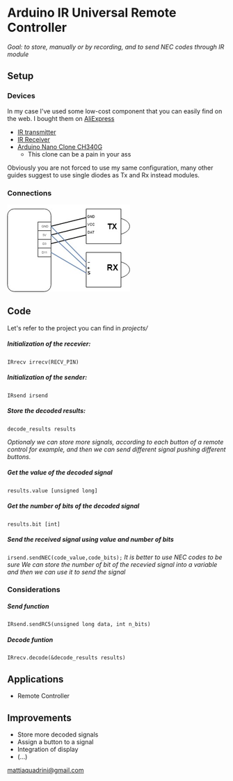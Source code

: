 # Arduino IR Universal Remote Controller

_Goal: to store, manually or by recording, and to send NEC codes through IR module_


## Setup

### Devices
In my case I've used some low-cost component that you can easily find on the web. I bought them on [AliExpress](https://best.aliexpress.com)

 - [IR transmitter](https://www.aliexpress.com/item/Free-Shipping-electronic-building-blocks-infrared-transmitter-module-IR-Transmitter-for-arduino/1972261135.html?spm=2114.search0104.3.8.912f5ac1FZRiFU&ws_ab_test=searchweb0_0,searchweb201602_3_10152_10151_10065_10344_10068_10342_10325_10343_10546_10340_10548_10341_10696_10084_10083_10618_10304_10307_5711211_10313_10059_10184_10534_100031_10103_10624_10623_443_10622_10621_10620_10811,searchweb201603_1,ppcSwitch_5&algo_expid=8f9b5a27-1a42-4be6-a34b-22f3c90e50c1-1&algo_pvid=8f9b5a27-1a42-4be6-a34b-22f3c90e50c1&transAbTest=ae803_5&priceBeautifyAB=0)  
  - [IR Receiver](https://www.aliexpress.com/item/3pin-KY-022-TL1838-VS1838B-1838-Universal-IR-Infrared-Sensor-Receiver-Module-for-Arduino-Diy-Starter/32776965303.html?spm=2114.10010108.1000023.13.5e5f568drk0WGU)
  - [Arduino Nano Clone CH340G](https://www.aliexpress.com/item/Freeshipping-1pcs-lot-Nano-3-0-controller-compatible-for-arduino-nano-CH340-USB-driver-NO-CABLE/32804787481.html?spm=2114.search0104.3.8.1ac82b20lJuM33&ws_ab_test=searchweb0_0,searchweb201602_3_10152_10151_10065_10344_10068_10342_10325_10343_10546_10340_10548_10341_10696_10084_10083_10618_10304_10307_5711215_10313_10059_10184_10534_100031_10103_10624_10623_443_10622_10621_10620_10811-10620,searchweb201603_1,ppcSwitch_5&algo_expid=81f49d39-7c1a-4acc-b954-d63d0d0fd424-0&algo_pvid=81f49d39-7c1a-4acc-b954-d63d0d0fd424&transAbTest=ae803_5&priceBeautifyAB=0)  
	- This clone can be a pain in your ass
	
Obviously you are not forced to use my same configuration, many other guides suggest to use single diodes as Tx and Rx instead modules.



### Connections
![Arduino-IR Connections](/media/scheme.jpg)  



## Code

Let's refer to the project you can find in _projects/_ 

##### Initialization of the recevier:  
`IRrecv irrecv(RECV_PIN)`  

##### Initialization of the sender:  
`IRsend irsend`  

##### Store the decoded results:  
`decode_results results`  

_Optionaly we can store more signals, according to each button of a remote control for example, and then we can send different signal pushing different buttons._

##### Get the value of the decoded signal
`results.value [unsigned long]`  

##### Get the number of bits of the decoded signal
`results.bit [int]`  

##### Send the received signal using value and number of bits
`irsend.sendNEC(code_value,code_bits);`
_It is better to use NEC codes to be sure_
_We can store the number of bit of the recevied signal into a variable and then we can use it to send the signal_

### Considerations
##### Send function
`IRsend.sendRC5(unsigned long data, int n_bits)`

##### Decode funtion
`IRrecv.decode(&decode_results results)`

## Applications

 - Remote Controller

## Improvements

 - Store more decoded signals
 - Assign a button to a signal
 - Integration of display
 - (...)

[mattiaquadrini@gmail.com](mailto:mattiaquadrini@gmail.com)

